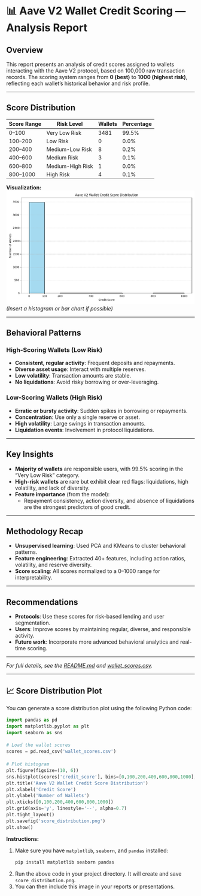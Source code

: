 # 📊 Aave V2 Wallet Credit Scoring — Analysis Report

## Overview

This report presents an analysis of credit scores assigned to wallets interacting with the Aave V2 protocol, based on 100,000 raw transaction records. The scoring system ranges from **0 (best)** to **1000 (highest risk)**, reflecting each wallet’s historical behavior and risk profile.

---

## Score Distribution

| Score Range   | Risk Level         | Wallets | Percentage |
|---------------|--------------------|---------|------------|
| 0–100         | Very Low Risk      | 3481    | 99.5%      |
| 100–200       | Low Risk           | 0       | 0.0%       |
| 200–400       | Medium-Low Risk    | 8       | 0.2%       |
| 400–600       | Medium Risk        | 3       | 0.1%       |
| 600–800       | Medium-High Risk   | 1       | 0.0%       |
| 800–1000      | High Risk          | 4       | 0.1%       |

**Visualization:**  
![Score Distribution](score_distribution.png)  
*(Insert a histogram or bar chart if possible)*

---

## Behavioral Patterns

### High-Scoring Wallets (Low Risk)
- **Consistent, regular activity**: Frequent deposits and repayments.
- **Diverse asset usage**: Interact with multiple reserves.
- **Low volatility**: Transaction amounts are stable.
- **No liquidations**: Avoid risky borrowing or over-leveraging.

### Low-Scoring Wallets (High Risk)
- **Erratic or bursty activity**: Sudden spikes in borrowing or repayments.
- **Concentration**: Use only a single reserve or asset.
- **High volatility**: Large swings in transaction amounts.
- **Liquidation events**: Involvement in protocol liquidations.

---

## Key Insights

- **Majority of wallets** are responsible users, with 99.5% scoring in the “Very Low Risk” category.
- **High-risk wallets** are rare but exhibit clear red flags: liquidations, high volatility, and lack of diversity.
- **Feature importance** (from the model):  
  - Repayment consistency, action diversity, and absence of liquidations are the strongest predictors of good credit.

---

## Methodology Recap

- **Unsupervised learning**: Used PCA and KMeans to cluster behavioral patterns.
- **Feature engineering**: Extracted 40+ features, including action ratios, volatility, and reserve diversity.
- **Score scaling**: All scores normalized to a 0–1000 range for interpretability.

---

## Recommendations

- **Protocols**: Use these scores for risk-based lending and user segmentation.
- **Users**: Improve scores by maintaining regular, diverse, and responsible activity.
- **Future work**: Incorporate more advanced behavioral analytics and real-time scoring.

---

*For full details, see the [README.md](README.md) and [wallet_scores.csv](wallet_scores.csv).*

---

## 📈 Score Distribution Plot

You can generate a score distribution plot using the following Python code:

```python
import pandas as pd
import matplotlib.pyplot as plt
import seaborn as sns

# Load the wallet scores
scores = pd.read_csv('wallet_scores.csv')

# Plot histogram
plt.figure(figsize=(10, 6))
sns.histplot(scores['credit_score'], bins=[0,100,200,400,600,800,1000], kde=False, color='skyblue', edgecolor='black')
plt.title('Aave V2 Wallet Credit Score Distribution')
plt.xlabel('Credit Score')
plt.ylabel('Number of Wallets')
plt.xticks([0,100,200,400,600,800,1000])
plt.grid(axis='y', linestyle='--', alpha=0.7)
plt.tight_layout()
plt.savefig('score_distribution.png')
plt.show()
```

**Instructions:**
1. Make sure you have `matplotlib`, `seaborn`, and `pandas` installed:
   ```bash
   pip install matplotlib seaborn pandas
   ```
2. Run the above code in your project directory. It will create and save `score_distribution.png`.
3. You can then include this image in your reports or presentations.
